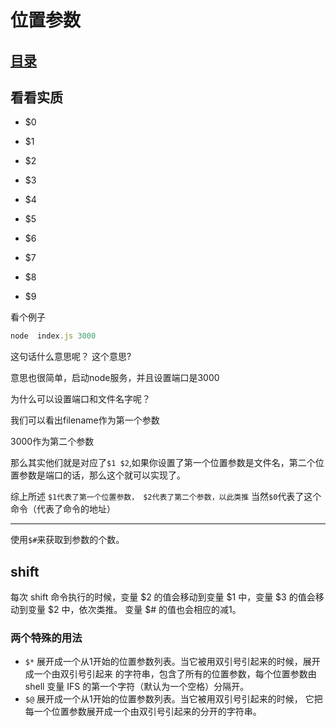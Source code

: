 # 位置参数
## [目录](./summary.md)
## 看看实质


- $0

- $1

- $2

- $3

- $4

- $5

- $6

- $7

- $8

- $9

看个例子
```javascript
node  index.js 3000
```
这句话什么意思呢？
这个意思?

意思也很简单，启动node服务，并且设置端口是3000

为什么可以设置端口和文件名字呢？

我们可以看出filename作为第一个参数

3000作为第二个参数

那么其实他们就是对应了`$1 $2`,如果你设置了第一个位置参数是文件名，第二个位置参数是端口的话，那么这个就可以实现了。

综上所述 `$1代表了第一个位置参数， $2代表了第二个参数，以此类推` 当然`$0`代表了这个命令（代表了命令的地址）

---

使用`$#`来获取到参数的个数。

## shift

每次 shift 命令执行的时候，变量 $2 的值会移动到变量 $1 中，变量 $3 的值会移动到变量 $2 中，依次类推。 变量 $# 的值也会相应的减1。


### 两个特殊的用法

- `$*`	展开成一个从1开始的位置参数列表。当它被用双引号引起来的时候，展开成一个由双引号引起来 的字符串，包含了所有的位置参数，每个位置参数由 shell 变量 IFS 的第一个字符（默认为一个空格）分隔开。
- `$@`	展开成一个从1开始的位置参数列表。当它被用双引号引起来的时候， 它把每一个位置参数展开成一个由双引号引起来的分开的字符串。
